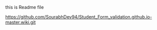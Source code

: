this is Readme file

https://github.com/SourabhDev94/Student_Form_validation.github.io-master.wiki.git
